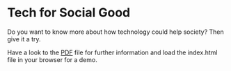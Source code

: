 # Tech for Social Good

Do you want to know more about how technology could help society? Then give it a try.

Have a look to the [PDF](https://github.com/diazcelsa/tech_for_good/raw/master/tech_for_good.pdf) file for further information and load the index.html file in your browser for a demo.